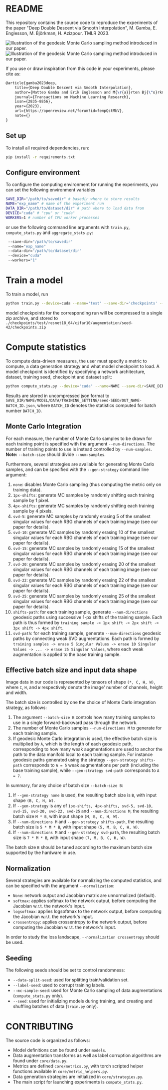 # README

This repository contains the source code to reproduce the experiments of the paper "Deep Double Descent via Smooth Interpolation", M. Gamba, E. Englesson, M. Björkman, H. Azizpour. TMLR 2023.

![Illustration of the geodesic Monte Carlo sampling method introduced in our paper.](./pics/illustration_wide.png) ![Illustration of the geodesic Monte Carlo sampling method introduced in our paper.](./pics/illustration_sharp.png)

If you use or draw inspiration from this code in your experiments, please cite as:

```latex
@article{gamba2023deep,
    title={Deep Double Descent via Smooth Interpolation},
    author={Matteo Gamba and Erik Englesson and M{\r{a}}rten Bj{\"o}rkman and Hossein Azizpour},
    journal={Transactions on Machine Learning Research},
    issn={2835-8856},
    year={2023},
    url={https://openreview.net/forum?id=fempQstMbV},
    note={}
}
```

## Set up

To install all required dependencies, run:
```bash
pip install -r requirements.txt
```

## Configure environment

To configure the computing environment for running the experiments, you can set the following environment variables
```bash
SAVE_DIR="/path/to/savedir" # basedir where to store results
NAME="exp_name" # name of the experiment run
DATA_DIR="/path/to/dataset/dir" # path where to load data from
DEVICE="cuda" # "cpu" or "cuda"
WORKERS=1 # number of CPU worker processes
```
or use the following command line arguments with `train.py`, `compute_stats.py` and `aggregate_stats.py`:
```bash
 --save-dir="/path/to/savedir"
 --name="exp_name"
 --data-dir="/path/to/dataset/dir"
 --device="cuda"
 --workers="1"
```

# Train a model

To train a model, run
```bash
python train.py --device=cuda --name='test' --save-dir='checkpoints' --data-dir="./data" --workers=4 --data="cifar10" --model="resnet18_64" --epochs=300 --batch-size=128 --augmentation --seed=42 --train-split=49000 --val-split=1000 --eval-every=10 --optimizer=adam --learning-rate=1e-4
```
model checkpoints for the corresponding run will be compressed to a single zip archive, and stored to `./checkpoints/test/resnet18_64/cifar10/augmentation/seed-42/checkpoints.zip`

# Compute statistics

To compute data-driven measures, the user must specify a metric to compute, a data generation strategy and what model checkpoint to load. A model checkpoint is identified by specifying a network architecture, dataset, training seed, checkpoint and dataset split:
```bash
python compute_stats.py --device="cuda" --name=NAME --save-dir=SAVE_DIR --workers=4 --data-dir=DATA_DIR --data=cifar10 --model=resnet18_64 --augmentation --seed 42 --checkpoints 1 --train-split=49000 --val-split=1000 --gen-strategy="1px-shifts" --normalization crossentropy --num-samples=49000 --batch-size=140 --num-directions=4 --metric=jacobian
```
Results are stored in uncompressed json format to `SAVE_DIR/NAME/MODEL/DATA/TRAINING_SETTING/seed-SEED/OUT_NAME-BATCH_ID.json`, where `BATCH_ID` denotes the statistics computed for batch number `BATCH_ID`.

## Monte Carlo Integration

For each measure, the number of Monte Carlo samples to be drawn for each training point is specified with the argument `--num-directions`. The number of training points to use is instead controlled by `--num-samples`. **Note:** `--batch-size` should divide `--num-samples`.

Furthermore, several strategies are available for generating Monte Carlo samples, and can be specified with the `--gen-strategy` command line argument:

1. `none`: disables Monte Carlo sampling (thus computing the metric only on training data).
2. `1px-shifts`: generate MC samples by randomly shifting each training sample by 1 pixel.
3. `4px-shifts`: generate MC samples by randomly shifting each training sample by 4 pixels.
4. `svd-5`: generate MC samples by randomly erasing 5 of the smallest singular values for each RBG channels of each training image (see our paper for details).
5. `svd-10`: generate MC samples by randomly erasing 10 of the smallest singular values for each RBG channels of each training image (see our paper for details).
6. `svd-15`: generate MC samples by randomly erasing 15 of the smallest singular values for each RBG channels of each training image (see our paper for details).
7. `svd-20`: generate MC samples by randomly erasing 20 of the smallest singular values for each RBG channels of each training image (see our paper for details).
8. `svd-22`: generate MC samples by randomly erasing 22 of the smallest singular values for each RBG channels of each training image (see our paper for details).
9. `svd-25`: generate MC samples by randomly erasing 25 of the smallest singular values for each RBG channels of each training image (see our paper for details).
10. `shifts-path`: for each training sample, generate `--num-directions` geodesic paths using successive 1-px shifts of the training sample. Each path is thus formed by `training sample -> 1px shift -> 2px shift -> 3px shift -> 4px shift`.
11. `svd-path`: for each training sample, generate `--num-directions` geodesic paths by connecting weak SVD augmentations. Each path is formed by `training samples -> erase 5 Singular Values -> erase 10 Singular Values -> ... -> erase 25 Singular Values`, where each weak augmentation is applied to the base training sample.

## Effective batch size and input data shape

Image data in our code is represented by tensors of shape `(*, C, H, W)`, where `C`, `H`, and `W` respectively denote the image' number of channels, height and width.

The batch size is controlled by one the choice of Monte Carlo integration strategy, as follows:

1. The argument `--batch-size B` controls how many training samples to use in a single forward-backward pass through the network.
2. The number of Monte Carlo samples `--num-directions M` to generate for each training sample.
3. If geodesic Monte Carlo integration is used, the effective batch size is multiplied by `A`, which is the length of each geodesic path, corresponding to how many weak augmentations are used to anchor the path to the data manifold local to each training sample. For instance geodesic paths generated using the strategy `--gen-strategy shifts-path` corresponds to `A = 5` weak augmentations per path (including the base training sample), while `--gen-strategy svd-path` corresponds to `A = 7`.

In summary, for any choice of batch size `--batch-size B`:
1. If `--gen-strategy none` is used, the resulting batch size is `B`, with input shape `(B, C, H, W)`.
2. If `--gen-strategy` is any of `1px-shifts, 4px-shifts, svd-5, svd-10, svd-15, svd-20, svd-22, svd-25` and `--num-directions M`, the resulting batch size `M * B`, with input shape `(M, B, C, H, W)`.
3. If `--num-directions M` and `--gen-strategy shifts-path`, the resulting batch size is `5 * M * B`, with input shape `(5, M, B, C, H, W)`.
4. If `--num-directions M` and `--gen-strategy svd-path`, the resulting batch size is `7 * M * B`, with input shape `(7, M, B, C, H, W)`.

The batch size `B` should be tuned according to the maximum batch size supported by the hardware in use.

## Normalization

Several strategies are available for normalizing the computed statistics, and can be specified with the argument `--normalization`:
- `None`: network output and Jacobian matrix are unnormalized (default).
- `softmax`: applies softmax to the network output, before computing the Jacobian w.r.t. the network's input.
- `logsoftmax`: applies logsoftmax to the network output, before computing the Jacobian w.r.t. the network's input.
- `crossentropy`: applies crossentropy to the network output, before computing the Jacobian w.r.t. the network's input.

In order to study the loss landscape, `--normalization crossentropy` should be used.

## Seeding

The following seeds should be set to control randomness:
- `--data-split-seed`: used for splitting train/validation set.
- `--label-seed`: used to corrupt training labels.
- `--mc-sample-seed`: used for Monte Carlo sampling of data augmentations (`compute_stats.py` only).
- `--seed`: used for initializing models during training, and creating and shuffling batches of data (`train.py` only).


# CONTRIBUTING

The source code is organized as follows:
- Model definitions can be found under `models`.
- Data augmentation transforms as well as label corruption algorithms are found under `core/data.py`.
- Metrics are defined `core/metrics.py`, with torch scripted helper functions available in `core/metric_helpers.py`.
- Data generation strategies are initialized in `core/strategies.py`.
- The main script for launching experiments is `compute_stats.py`.
